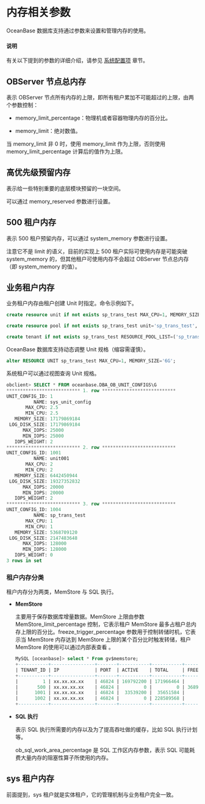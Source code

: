 # 内存相关参数

OceanBase 数据库支持通过参数来设置和管理内存的使用。

  <main id="notice" type='explain'>
    <h4>说明</h4>
    <p>有关以下提到的参数的详细介绍，请参见 <a href="../../../../700.reference/500.system-reference/100.system-configuration-items/100.system-configuration-items-overview.md">系统配置项</a> 章节。</p>
  </main>

## OBServer 节点总内存

表示 OBServer 节点所有内存的上限，即所有租户累加不可能超过的上限，由两个参数控制：

* memory_limit_percentage：物理机或者容器物理内存的百分比。

* memory_limit：绝对数值。

当 memory_limit 非 0 时，使用 memory_limit 作为上限，否则使用 memory_limit_percentage 计算后的值作为上限。

## 高优先级预留内存

表示给一些特别重要的底层模块预留的一块空间。

可以通过 memory_reserved 参数进行设置。

## 500 租户内存

表示 500 租户预留内存，可以通过 system_memory 参数进行设置。

注意它不是 limit 的语义，目前的实现上 500 租户实际可使用内存是可能突破 system_memory 的，但其他租户可使用内存不会超过 OBServer 节点总内存（即 system_memory 的值）。

## 业务租户内存

业务租户内存由租户创建 Unit 时指定。命令示例如下。

```sql
create resource unit if not exists sp_trans_test MAX_CPU=1, MEMORY_SIZE='5G', MAX_IOPS=128000, MIN_IOPS=128000, LOG_DISK_SIZE='2G';

create resource pool if not exists sp_trans_test unit='sp_trans_test', unit_num=1;

create tenant if not exists sp_trans_test RESOURCE_POOL_LIST=('sp_trans_test') set ob_tcp_invited_nodes='%';
```

OceanBase 数据库支持动态调整 Unit 规格（缩容需谨慎）。

```sql
alter RESOURCE UNIT sp_trans_test MAX_CPU=1, MEMORY_SIZE='6G';
```

系统租户可以通过视图查询 Unit 规格。

```sql
obclient> SELECT * FROM oceanbase.DBA_OB_UNIT_CONFIGS\G
*************************** 1. row ***************************
UNIT_CONFIG_ID: 1
          NAME: sys_unit_config
       MAX_CPU: 2.5
       MIN_CPU: 2.5
   MEMORY_SIZE: 17179869184
 LOG_DISK_SIZE: 17179869184
      MAX_IOPS: 25000
      MIN_IOPS: 25000
   IOPS_WEIGHT: 2
*************************** 2. row ***************************
UNIT_CONFIG_ID: 1001
          NAME: unit001
       MAX_CPU: 2
       MIN_CPU: 2
   MEMORY_SIZE: 6442450944
 LOG_DISK_SIZE: 19327352832
      MAX_IOPS: 20000
      MIN_IOPS: 20000
   IOPS_WEIGHT: 2
*************************** 3. row ***************************
UNIT_CONFIG_ID: 1004
          NAME: sp_trans_test
       MAX_CPU: 1
       MIN_CPU: 1
   MEMORY_SIZE: 5368709120
 LOG_DISK_SIZE: 2147483648
      MAX_IOPS: 128000
      MIN_IOPS: 128000
   IOPS_WEIGHT: 0
3 rows in set 
```

### 租户内存分类

租户内存分为两类，MemStore 与 SQL 执行。

* **MemStore**

  主要用于保存数据库增量数据。MemStore 上限由参数 MemStore_limit_percentage 控制，它表示租户 MemStore 最多占租户总内存上限的百分比。freeze_trigger_percentage 参数用于控制转储时机，它表示当 MemStore 内存达到 MemStore 上限的某个百分比时触发转储，租户 MemStore 的使用可以通过内部表查看 。

  ```sql
  MySQL [oceanbase]> select * From gv$memstore;
  +-----------+----------------+-------+-----------+-----------+---------------------+---------------------+------------+
  | TENANT_ID | IP             | PORT  | ACTIVE    | TOTAL     | FREEZE_TRIGGER      | MEM_LIMIT           | FREEZE_CNT |
  +-----------+----------------+-------+-----------+-----------+---------------------+---------------------+------------+
  |         1 | xx.xx.xx.xx    | 46824 | 169792200 | 171966464 |          5153960700 |         10307921440 |          0 |
  |       500 | xx.xx.xx.xx    | 46824 |         0 |         0 | 3689348814741910300 | 7378697629483820640 |          0 |
  |      1001 | xx.xx.xx.xx    | 46824 |  33539200 |  35651584 |           382730200 |           858993440 |          0 |
  |      1002 | xx.xx.xx.xx    | 46824 |         0 | 228589568 |         34359738350 |         68719476720 |          0 |
  +-----------+----------------+-------+-----------+-----------+---------------------+---------------------+------------+
  ```

* **SQL 执行**

  表示 SQL 执行所需要的内存以及为了提高吞吐做的缓存，比如 SQL 执行计划等。

  ob_sql_work_area_percentage 是 SQL 工作区内存参数，表示 SQL 可能耗费大量内存的阻塞性算子所使用的内存。
  
## sys 租户内存

前面提到，sys 租户就是实体租户，它的管理机制与业务租户完全一致。

